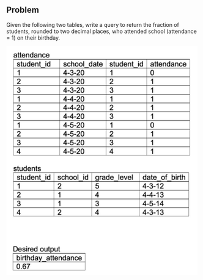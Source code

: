 ## Problem

Given the following two tables, write a query to return the fraction of students, rounded to two decimal places, who attended school
(attendance = 1) on their birthday.

<img src="pic.png" width="500" />
